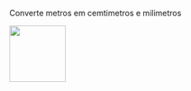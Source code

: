 Converte metros em cemtimetros e milimetros

<img src=https://github.com/user-attachments/assets/1c54f799-6bd2-4942-9cd9-f47da9301488 width=100>
